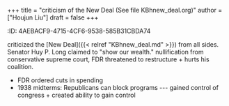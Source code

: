 +++
title = "criticism of the New Deal (See file KBhnew_deal.org)"
author = ["Houjun Liu"]
draft = false
+++

:ID:       4AEBACF9-4715-4CF6-9538-585B31CBDA74

criticized the [New Deal]({{< relref "KBhnew_deal.md" >}}) from all sides. Senator Huy P. Long claimed to "show our wealth." nullification from conservative supreme court, FDR threatened to restructure + hurts his coalition.

-   FDR ordered cuts in spending
-   1938 midterms: Republicans can block programs --- gained control of congress + created ability to gain control